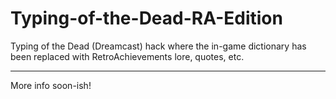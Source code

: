 # Typing-of-the-Dead-RA-Edition
Typing of the Dead (Dreamcast) hack where the in-game dictionary has been replaced with RetroAchievements lore, quotes, etc.

***

More info soon-ish!
